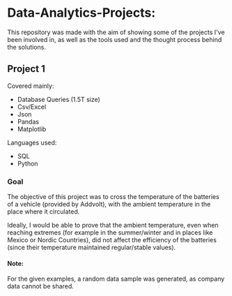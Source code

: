 # Data-Analytics-Projects:
This repository was made with the aim of showing some of the projects I've been involved in, as well as the tools used and the thought process behind the solutions.

## Project 1

Covered mainly:
- Database Queries (1.5T size)
- Csv/Excel
- Json
- Pandas
- Matplotlib

Languages used:
- SQL
- Python

### Goal
The objective of this project was to cross the temperature of the batteries of a vehicle (provided by Addvolt), with the ambient temperature in the place where it circulated.

Ideally, I would be able to prove that the ambient temperature, even when reaching extremes (for example in the summer/winter and in places like Mexico or Nordic Countries), did not affect the efficiency of the batteries (since their temperature maintained regular/stable values).

#### Note:
For the given examples, a random data sample was generated, as company data cannot be shared.
